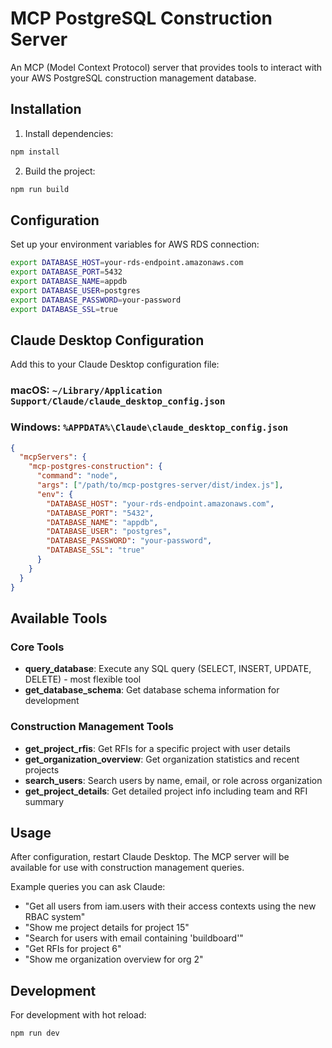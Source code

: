 # MCP PostgreSQL Construction Server

An MCP (Model Context Protocol) server that provides tools to interact with your AWS PostgreSQL construction management database.

## Installation

1. Install dependencies:
```bash
npm install
```

2. Build the project:
```bash
npm run build
```

## Configuration

Set up your environment variables for AWS RDS connection:

```bash
export DATABASE_HOST=your-rds-endpoint.amazonaws.com
export DATABASE_PORT=5432
export DATABASE_NAME=appdb
export DATABASE_USER=postgres
export DATABASE_PASSWORD=your-password
export DATABASE_SSL=true
```

## Claude Desktop Configuration

Add this to your Claude Desktop configuration file:

### macOS: `~/Library/Application Support/Claude/claude_desktop_config.json`
### Windows: `%APPDATA%\Claude\claude_desktop_config.json`

```json
{
  "mcpServers": {
    "mcp-postgres-construction": {
      "command": "node",
      "args": ["/path/to/mcp-postgres-server/dist/index.js"],
      "env": {
        "DATABASE_HOST": "your-rds-endpoint.amazonaws.com",
        "DATABASE_PORT": "5432",
        "DATABASE_NAME": "appdb",
        "DATABASE_USER": "postgres",
        "DATABASE_PASSWORD": "your-password",
        "DATABASE_SSL": "true"
      }
    }
  }
}
```

## Available Tools

### Core Tools
- **query_database**: Execute any SQL query (SELECT, INSERT, UPDATE, DELETE) - most flexible tool
- **get_database_schema**: Get database schema information for development

### Construction Management Tools
- **get_project_rfis**: Get RFIs for a specific project with user details
- **get_organization_overview**: Get organization statistics and recent projects
- **search_users**: Search users by name, email, or role across organization
- **get_project_details**: Get detailed project info including team and RFI summary

## Usage

After configuration, restart Claude Desktop. The MCP server will be available for use with construction management queries.

Example queries you can ask Claude:
- "Get all users from iam.users with their access contexts using the new RBAC system"
- "Show me project details for project 15"
- "Search for users with email containing 'buildboard'"
- "Get RFIs for project 6"
- "Show me organization overview for org 2"

## Development

For development with hot reload:
```bash
npm run dev
```